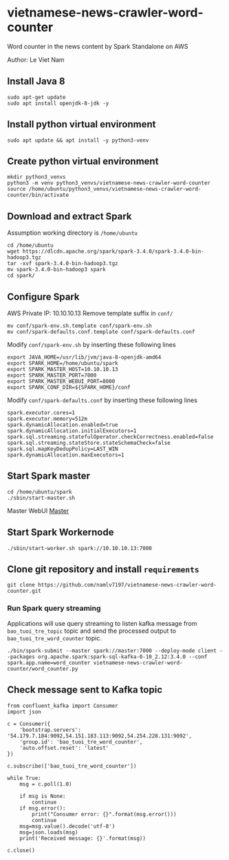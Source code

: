 # vietnamese-news-crawler-word-counter

Word counter in the news content by Spark Standalone on AWS

Author: Le Viet Nam

## Install Java 8
```
sudo apt-get update
sudo apt install openjdk-8-jdk -y
```
## Install python virtual environment
```
sudo apt update && apt install -y python3-venv
```
## Create python virtual environment
```
mkdir python3_venvs
python3 -m venv python3_venvs/vietnamese-news-crawler-word-counter
source /home/ubuntu/python3_venvs/vietnamese-news-crawler-word-counter/bin/activate
```
## Download and extract Spark
Assumption working directory is ```/home/ubuntu```
```
cd /home/ubuntu
wget https://dlcdn.apache.org/spark/spark-3.4.0/spark-3.4.0-bin-hadoop3.tgz
tar -xvf spark-3.4.0-bin-hadoop3.tgz
mv spark-3.4.0-bin-hadoop3 spark
cd spark/
```
## Configure Spark
AWS Private IP: 10.10.10.13
Remove template suffix in ```conf/```
```
mv conf/spark-env.sh.template conf/spark-env.sh
mv conf/spark-defaults.conf.template conf/spark-defaults.conf
```
Modify ```conf/spark-env.sh``` by inserting these following lines
```
export JAVA_HOME=/usr/lib/jvm/java-8-openjdk-amd64
export SPARK_HOME=/home/ubuntu/spark
export SPARK_MASTER_HOST=10.10.10.13
export SPARK_MASTER_PORT=7000
export SPARK_MASTER_WEBUI_PORT=8000
export SPARK_CONF_DIR=${SPARK_HOME}/conf
```

Modify ```conf/spark-defaults.conf``` by inserting these following lines
```
spark.executor.cores=1
spark.executor.memory=512m
spark.dynamicAllocation.enabled=true
spark.dynamicAllocation.initialExecutors=1
spark.sql.streaming.statefulOperator.checkCorrectness.enabled=false
spark.sql.streaming.stateStore.stateSchemaCheck=false
spark.sql.mapKeyDedupPolicy=LAST_WIN
spark.dynamicAllocation.maxExecutors=1
```
## Start Spark master
```
cd /home/ubuntu/spark
./sbin/start-master.sh
```
Master WebUI [Master](http://52.77.232.150:8000/)
## Start Spark Workernode
```
./sbin/start-worker.sh spark://10.10.10.13:7000
```

## Clone git repository and install ```requirements```
```
git clone https://github.com/namlv7197/vietnamese-news-crawler-word-counter.git
```

### Run Spark query streaming
Applications will use query streaming to listen kafka message from ```bao_tuoi_tre_topic``` topic and send the processed output to ```bao_tuoi_tre_word_counter``` topic.
```
./bin/spark-submit --master spark://master:7000 --deploy-mode client --packages org.apache.spark:spark-sql-kafka-0-10_2.12:3.4.0 --conf spark.app.name=word_counter vietnamese-news-crawler-word-counter/word_counter.py
```

## Check message sent to Kafka topic
```
from confluent_kafka import Consumer
import json

c = Consumer({
    'bootstrap.servers': '54.179.7.184:9092,54.151.183.113:9092,54.254.228.131:9092',
    'group.id': 'bao_tuoi_tre_word_counter',
    'auto.offset.reset': 'latest'
})

c.subscribe(['bao_tuoi_tre_word_counter'])

while True:
    msg = c.poll(1.0)

    if msg is None:
        continue
    if msg.error():
        print("Consumer error: {}".format(msg.error()))
        continue
    msg=msg.value().decode('utf-8')
    msg=json.loads(msg)
    print('Received message: {}'.format(msg))

c.close()
```

